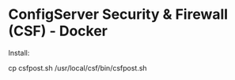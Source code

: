 # ConfigServer Security & Firewall (CSF) - Docker

Install: 

cp csfpost.sh /usr/local/csf/bin/csfpost.sh
